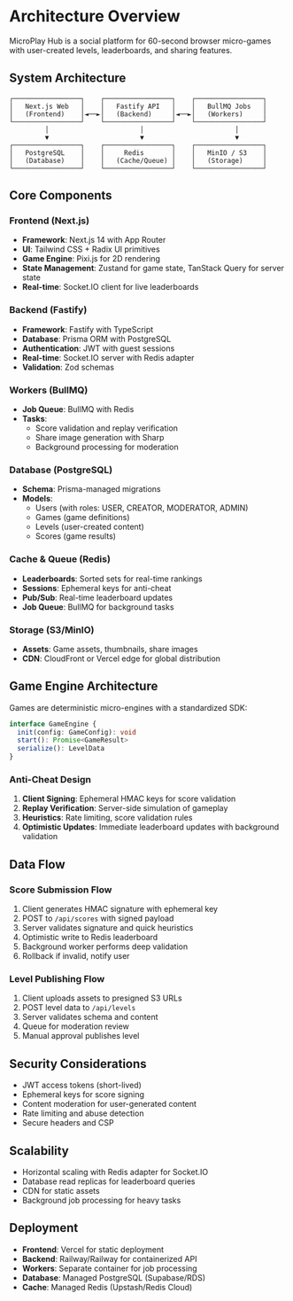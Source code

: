 # Architecture Overview

MicroPlay Hub is a social platform for 60-second browser micro-games with user-created levels, leaderboards, and sharing features.

## System Architecture

```
┌─────────────────┐    ┌─────────────────┐    ┌─────────────────┐
│   Next.js Web   │    │   Fastify API   │    │   BullMQ Jobs   │
│   (Frontend)    │◄──►│   (Backend)     │◄──►│   (Workers)     │
└─────────────────┘    └─────────────────┘    └─────────────────┘
         │                       │                       │
         ▼                       ▼                       ▼
┌─────────────────┐    ┌─────────────────┐    ┌─────────────────┐
│   PostgreSQL    │    │     Redis       │    │   MinIO / S3    │
│   (Database)    │    │   (Cache/Queue) │    │   (Storage)     │
└─────────────────┘    └─────────────────┘    └─────────────────┘
```

## Core Components

### Frontend (Next.js)

- **Framework**: Next.js 14 with App Router
- **UI**: Tailwind CSS + Radix UI primitives
- **Game Engine**: Pixi.js for 2D rendering
- **State Management**: Zustand for game state, TanStack Query for server state
- **Real-time**: Socket.IO client for live leaderboards

### Backend (Fastify)

- **Framework**: Fastify with TypeScript
- **Database**: Prisma ORM with PostgreSQL
- **Authentication**: JWT with guest sessions
- **Real-time**: Socket.IO server with Redis adapter
- **Validation**: Zod schemas

### Workers (BullMQ)

- **Job Queue**: BullMQ with Redis
- **Tasks**:
  - Score validation and replay verification
  - Share image generation with Sharp
  - Background processing for moderation

### Database (PostgreSQL)

- **Schema**: Prisma-managed migrations
- **Models**:
  - Users (with roles: USER, CREATOR, MODERATOR, ADMIN)
  - Games (game definitions)
  - Levels (user-created content)
  - Scores (game results)

### Cache & Queue (Redis)

- **Leaderboards**: Sorted sets for real-time rankings
- **Sessions**: Ephemeral keys for anti-cheat
- **Pub/Sub**: Real-time leaderboard updates
- **Job Queue**: BullMQ for background tasks

### Storage (S3/MinIO)

- **Assets**: Game assets, thumbnails, share images
- **CDN**: CloudFront or Vercel edge for global distribution

## Game Engine Architecture

Games are deterministic micro-engines with a standardized SDK:

```typescript
interface GameEngine {
  init(config: GameConfig): void
  start(): Promise<GameResult>
  serialize(): LevelData
}
```

### Anti-Cheat Design

1. **Client Signing**: Ephemeral HMAC keys for score validation
2. **Replay Verification**: Server-side simulation of gameplay
3. **Heuristics**: Rate limiting, score validation rules
4. **Optimistic Updates**: Immediate leaderboard updates with background validation

## Data Flow

### Score Submission Flow

1. Client generates HMAC signature with ephemeral key
2. POST to `/api/scores` with signed payload
3. Server validates signature and quick heuristics
4. Optimistic write to Redis leaderboard
5. Background worker performs deep validation
6. Rollback if invalid, notify user

### Level Publishing Flow

1. Client uploads assets to presigned S3 URLs
2. POST level data to `/api/levels`
3. Server validates schema and content
4. Queue for moderation review
5. Manual approval publishes level

## Security Considerations

- JWT access tokens (short-lived)
- Ephemeral keys for score signing
- Content moderation for user-generated content
- Rate limiting and abuse detection
- Secure headers and CSP

## Scalability

- Horizontal scaling with Redis adapter for Socket.IO
- Database read replicas for leaderboard queries
- CDN for static assets
- Background job processing for heavy tasks

## Deployment

- **Frontend**: Vercel for static deployment
- **Backend**: Railway/Railway for containerized API
- **Workers**: Separate container for job processing
- **Database**: Managed PostgreSQL (Supabase/RDS)
- **Cache**: Managed Redis (Upstash/Redis Cloud)